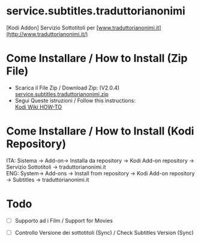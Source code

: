 # service.subtitles.traduttorianonimi
[Kodi Addon] Servizio Sottotitoli per [www.traduttorianonimi.it](http://www.traduttorianonimi.it/)

# Come Installare / How to Install (Zip File)
- Scarica il File Zip / Download Zip: (V2.0.4)<br /> [service.subtitles.traduttorianonimi.zip](https://github.com/ShellAddicted/service.subtitles.traduttorianonimi/files/277502/service.subtitles.traduttorianonimi.zip)
- Segui Queste istruzioni / Follow this instructions:<br />
[Kodi Wiki HOW-TO](http://kodi.wiki/view/HOW-TO:Install_add-ons_from_zip_files)

# Come Installare / How to Install (Kodi Repository)
ITA: Sistema -> Add-on-> Installa da repository  -> Kodi Add-on repository -> Servizio Sottotitoli -> traduttorianonimi.it<br>
ENG: System-> Add-ons -> Install from repository -> Kodi Add-on repository -> Subtitles -> traduttorianonimi.it<br>

# Todo
- [ ] Supporto ad i Film / Support for Movies
- [ ] Controllo Versione dei sottotitoli (Sync) / Check Subtitles Version (Sync)


